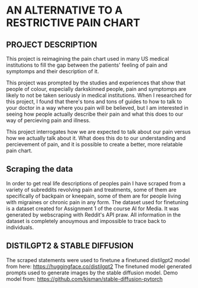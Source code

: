 # AN ALTERNATIVE TO A RESTRICTIVE PAIN CHART 

## PROJECT DESCRIPTION

This project is reimagining the pain chart used in many US medical institutions to fill the gap between the patients' feeling of pain and symptomps and their description of it. 

This project was prompted by the studies and experiences that show that people of colour, especially darkskinned 
people, pain and symptomps are likely to not be taken seriously in medical institutions. When I researched for this project, I found that there's tons and tons of guides to how to talk to your doctor in a way 
where you pain will be believed, but I am interested in seeing how people actually describe their pain and what this does to our way of percieving pain and illness. 

This project interrogates how we are expected to talk about our pain versus how we actually talk about it. What does this do to our understanding and percievement of pain, and it is possible to create a better, more relatable pain chart. 

## Scraping the data 

In order to get real life descriptions of peoples pain I have scraped from a variety of subreddits revolving pain and 
treatments, some of them are specifically of backpain or kneepain, some of them are for people living with migraines 
or chronic pain in any form. The dataset used for finetuning is a dataset created for Assignment 1 of the course AI for Media. It was generated by 
webscraping with Reddit's API praw. All information in the dataset is completely anouymous and impossible to trace back to individuals. 

## DISTILGPT2 & STABLE DIFFUSION 

The scraped statements were used to finetune a finetuned distilgpt2  model from here: https://huggingface.co/distilgpt2
The finetuned model generated prompts used to generate images by the stable diffusion model. Demo model from: https://github.com/kjsman/stable-diffusion-pytorch 


